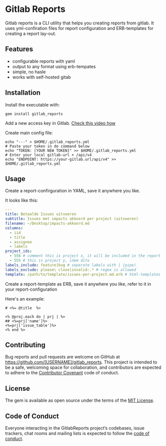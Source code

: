 # Gitlab Reports

Gitlab reports is a CLI utility that helps you creating reports from gitlab. It
uses yml-confiration files for report configuration and ERB-templates for
creating a report lay-out.

## Features
- configurable reports with yaml
- output to any format using erb-tempates
- simple, no hasle
- works with self-hosted gitab

## Installation

Install the executable with:

    gem install gitlab_reports

Add a new access key in Gitlab. [Check this video how](https://www.youtube.com/watch?v=xqmVBuNWMYY&feature=youtu.be)

Create main config file:

    echo "---" > $HOME/.gitlab_reports.yml
    # Paste your token in de command below
    echo "TOKEN: [YOUR NEW TOKEN]" >> $HOME/.gitlab_reports.yml
    # Enter your local gitlab-url + /api/v4
    echo "ENDPOINT: https://your-gitlab.url/api/v4" >> $HOME/.gitlab_reports.yml

## Usage

Create a report-confirguration in YAML, save it anywhere you like.

It looks like this:

```yaml
---
title: Betaalde Issues uitvoeren
subtitle: Issues met impacts akkoord per project (uitvoeren)
filename: ~/Desktop/impacts-akkoord.md
columns:
  - iid
  - title
  - assignee
  - labels
project_ids:
  - 556 # comment this is project x, it will be included in the report
  - 555 # this is project y, idem dito
labels_include: feature|bug # seperate labels with | (pipe)
labels_exclude: please\ close|invalid:.* # regex is allowed
template: /path/to/template/issues-per-project.md.erb # html-templates are alow possible
```

Create a report-template as ERB, save it anywhere you like, refer to it in your report-configuration

Here's an example:

```
# <%= @title  %>

<% @proj.each do | prj | %>
## <%=prj['name']%>
<%=prj['issue_table']%>
<% end %>
```


## Contributing

Bug reports and pull requests are welcome on GitHub at https://github.com/[USERNAME]/gitlab_reports. This project is intended to be a safe, welcoming space for collaboration, and contributors are expected to adhere to the [Contributor Covenant](http://contributor-covenant.org) code of conduct.

## License

The gem is available as open source under the terms of the [MIT License](https://opensource.org/licenses/MIT).

## Code of Conduct

Everyone interacting in the GitlabReports project’s codebases, issue trackers, chat rooms and mailing lists is expected to follow the [code of conduct](https://github.com/[USERNAME]/gitlab_reports/blob/master/CODE_OF_CONDUCT.md).
